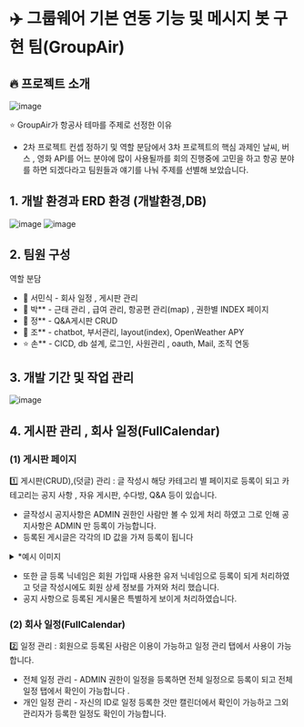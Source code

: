 # ✈️ 그룹웨어 기본 연동 기능 및 메시지 봇 구현 팀(GroupAir)

## 🔥 프로젝트 소개

![image](https://github.com/minsik4120/Second_TeamProject-GroupAir_Minsik/assets/154856679/9dd6cb04-4a67-4df5-b4cd-d5954dd27349)

⭐️ GroupAir가 항공사 테마를 주제로 선정한 이유

* 2차 프로젝트 컨셉 정하기 및 역할 분담에서 3차 프로젝트의 핵심 과제인 날씨, 버스 , 영화 API를 어느 분야에 많이 사용될까를 회의 진행중에 고민을 하고 항공 분야를 하면 되겠다라고 팀원들과 얘기를 나눠 주제를 선별해 보았습니다.


## 1. 개발 환경과 ERD 환경 (개발환경,DB)
![image](https://github.com/minsik4120/Second_TeamProject-GroupAir_Minsik/assets/154856679/62ad29ef-4c6b-4df7-a265-396957780b10)
![image](https://github.com/minsik4120/Second_TeamProject-GroupAir_Minsik/assets/154856679/5482a899-b79a-4c56-b482-6aee29dc2639)


## 2. 팀원 구성
역할 분담  <br/>

   * 🐬 서민식 - 회사 일정 , 게시판 관리   <br/>
   * 🎅 박** - 근태 관리 , 급여 관리, 항공편 관리(map) , 권한별 INDEX 페이지   <br/>
   * 🌝 정** - Q&A게시판 CRUD   <br/>
   * 👻 조** - chatbot, 부서관리, layout(index), OpenWeather APY   <br/>
   * ⭐ 손** - CICD, db 설계, 로그인, 사원관리 , oauth, Mail, 조직 연동 <br/>

 ## 3. 개발 기간 및 작업 관리
 ![image](https://github.com/minsik4120/Second_TeamProject-GroupAir_Minsik/assets/154856679/70780eb4-4907-423c-843d-ff1942a0d4df)


## 4. 게시판 관리 , 회사 일정(FullCalendar)  <br/>

  ### (1) 게시판 페이지   <br/>
  
   1️⃣ 게시판(CRUD),(덧글) 관리 : 글 작성시 해당 카테고리 별 페이지로 등록이 되고 카테고리는 공지 사항 , 자유 게시판, 수다방, Q&A 등이 있습니다. 
   * 글작성시 공지사항은 ADMIN 권한인 사람만 볼 수 있게 처리 하였고 그로 인해 공지사항은 ADMIN 만 등록이 가능합니다.
   * 등록된 게시글은 각각의 ID 값을 가져 등록이 됩니다

<details>
  <summary>*예시 이미지</summary>
  
     ![image](https://github.com/minsik4120/Second_TeamProject-GroupAir_Minsik/assets/154856679/1dc3c1ec-3a2c-40ef-bbe6-47e725b17aca)
     
     ![image](https://github.com/minsik4120/Second_TeamProject-GroupAir_Minsik/assets/154856679/4c11e026-acac-41e0-8faf-f852f6c5c3cb)
     
     ![image](https://github.com/minsik4120/Second_TeamProject-GroupAir_Minsik/assets/154856679/a0746342-f753-4f0e-9eb8-25c2b8605009)

     
</details>
 


   * 또한 글 등록 닉네임은 회원 가입때 사용한 유저 닉네임으로 등록이 되게 처리하였고 덧글 작성시에도 회원 상세 정보를 가져와 처리 했습니다.
   * 공지 사항으로 등록된 게시물은 특별하게 보이게 처리하였습니다.
        
     
      





  ### (2) 회사 일정(FullCalendar)  
  2️⃣ 일정 관리  : 회원으로 등록된 사람은 이용이 가능하고 일정 관리 탭에서 사용이 가능합니다.
  * 전체 일정 관리 - ADMIN 권한이 일정을 등록하면 전체 일정으로 등록이 되고 전체 일정 탭에서 확인이 가능합니다 .
  * 개인 일정 관리 - 자신의 ID로 일정 등록한 것만 캘린더에서 확인이 가능하고 그외 관리자가 등록한 일정도 확인이 가능합니다.                                                                                                                            
